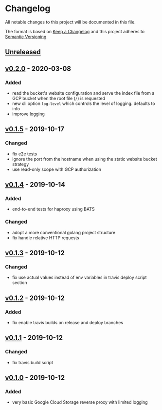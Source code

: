 # Changelog
All notable changes to this project will be documented in this file.

The format is based on [Keep a Changelog](http://keepachangelog.com/en/1.0.0/)
and this project adheres to [Semantic Versioning](http://semver.org/spec/v2.0.0.html).

## [Unreleased]
## [v0.2.0] - 2020-03-08
### Added
- read the bucket's website configuration and serve the index file from a GCP bucket when the root file (`/`) is requested 
 - new cli option `log-level` which controls the level of logging. defaults to info
 - improve logging


## [v0.1.5] - 2019-10-17
### Changed
 - fix e2e tests
 - ignore the port from the hostname when using the static website bucket strategy
 - use read-only scope with GCP authorization   
    
## [v0.1.4] - 2019-10-14
### Added
 - end-to-end tests for haproxy using BATS
### Changed
 - adopt a more conventional golang project structure
 - fix handle relative HTTP requests
 
## [v0.1.3] - 2019-10-12
### Changed
- fix use actual values instead of env variables in travis deploy script section

## [v0.1.2] - 2019-10-12
### Added
- fix enable travis builds on release and deploy branches

## [v0.1.1] - 2019-10-12
### Changed
- fix travis build script

## [v0.1.0] - 2019-10-12
### Added
- very basic Google Cloud Storage reverse proxy with limited logging

[Unreleased]: https://github.com/helstern/kommol/compare/v0.2.0...HEAD
[v0.2.0]: https://github.com/helstern/kommol/compare/v0.1.5...v0.2.0
[v0.1.5]: https://github.com/helstern/kommol/compare/v0.1.4...v0.1.5
[v0.1.4]: https://github.com/helstern/kommol/compare/v0.1.3...v0.1.4
[v0.1.3]: https://github.com/helstern/kommol/compare/v0.1.2...v0.1.3
[v0.1.2]: https://github.com/helstern/kommol/compare/v0.1.1...v0.1.2
[v0.1.1]: https://github.com/helstern/kommol/compare/v0.1.0...v0.1.1
[v0.1.0]: https://github.com/helstern/kommol/compare/cbcc6ff...v0.1.0
